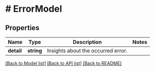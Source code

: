 # # ErrorModel

## Properties

Name | Type | Description | Notes
------------ | ------------- | ------------- | -------------
**detail** | **string** | Insights about the occurred error. |

[[Back to Model list]](../../README.md#models) [[Back to API list]](../../README.md#endpoints) [[Back to README]](../../README.md)
